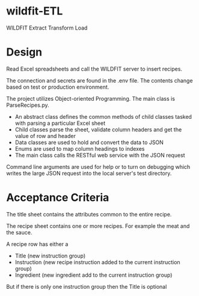 # wildfit-ETL

WILDFIT Extract Transform Load

# Design

Read Excel spreadsheets and call the WILDFIT server to insert recipes.

The connection and secrets are found in the .env file.  The contents change based on test or production environment.

The project utilizes Object-oriented Programming.  The main class is ParseRecipes.py.  
* An abstract class defines the common methods of child classes tasked with parsing a particular Excel sheet
* Child classes parse the sheet, validate column headers and get the value of row and header
* Data classes are used to hold and convert the data to JSON
* Enums are used to map column headings to indexes
* The main class calls the RESTful web service with the JSON request

Command line arguments are used for help or to turn on debugging 
which writes the large JSON request into the local server's test directory.

# Acceptance Criteria
The title sheet contains the attributes common to the entire recipe.

The recipe sheet contains one or more recipes.  For example the meat and the sauce.

A recipe row has either a

* Title (new instruction group)
* Instruction (new recipe instruction added to the current instruction group)
* Ingredient (new ingredient add to the current instruction group)

But if there is only one instruction group then the Title is optional
